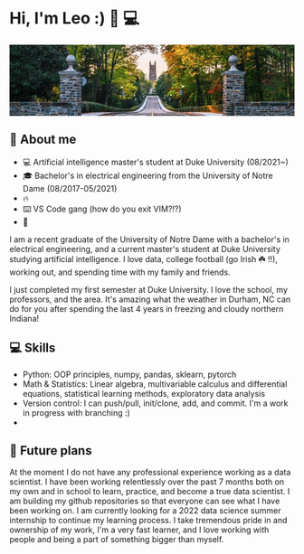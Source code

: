 # Hi, I'm Leo :) 🚀 💻 
<p align="center"><img align="center" width="1100px" src="assets/duke_main_drive.jpg"></p>

## :book: About me
- :computer: Artificial intelligence master's student at Duke University (08/2021~)
- :mortar_board: Bachelor's in electrical engineering from the University of Notre Dame (08/2017-05/2021)
- :fire: 
- :keyboard: VS Code gang (how do you exit VIM?!?)
- :eyes: 

I am a recent graduate of the University of Notre Dame with a bachelor's in electrical engineering, and a current master's student at Duke University studying artificial intelligence. I love data, college football (go Irish ☘️ !!), working out, and spending time with my family and friends. 

I just completed my first semester at Duke University. I love the school, my professors, and the area. It's amazing what the weather in Durham, NC can do for you after spending the last 4 years in freezing and cloudy northern Indiana!

## 💻 Skills
- Python: OOP principles, numpy, pandas, sklearn, pytorch
- Math & Statistics: Linear algebra, multivariable calculus and differential equations, statistical learning methods, exploratory data analysis 
- Version control: I can push/pull, init/clone, add, and commit. I'm a work in progress with branching :)
- 

## 🚀 Future plans

At the moment I do not have any professional experience working as a data scientist. I have been working relentlessly over the past 7 months both on my own and in school to learn, practice, and become a true data scientist. I am building my github repositories so that everyone can see what I have been working on. I am currently looking for a 2022 data science summer internship to continue my learning process. I take tremendous pride in and ownership of my work, I'm a very fast learner, and I love working with people and being a part of something bigger than myself. 



<!--
**leocorelli/leocorelli** is a ✨ _special_ ✨ repository because its `README.md` (this file) appears on your GitHub profile.

Here are some ideas to get you started:

- 🔭 I’m currently working on ...
- 🌱 I’m currently learning ...
- 👯 I’m looking to collaborate on ...
- 🤔 I’m looking for help with ...
- 💬 Ask me about ...
- 📫 How to reach me: ...
- 😄 Pronouns: ...
- ⚡ Fun fact: ...
-->
